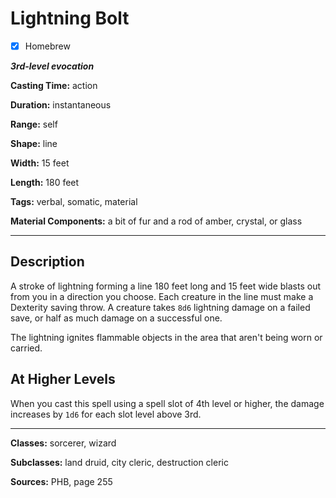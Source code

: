 # Lightning Bolt

- [x] Homebrew

***3rd-level evocation***

**Casting Time:** action

**Duration:** instantaneous

**Range:** self

**Shape:** line

**Width:** 15 feet

**Length:** 180 feet

**Tags:** verbal, somatic, material

**Material Components:** a bit of fur and a rod of amber, crystal, or glass

---

## Description
A stroke of lightning forming a line 180 feet long and 15 feet wide blasts out from you in a direction you choose. Each creature in the line must make a Dexterity saving throw. A creature takes `8d6` lightning damage on a failed save, or half as much damage on a successful one.

The lightning ignites flammable objects in the area that aren't being worn or carried.

## At Higher Levels
When you cast this spell using a spell slot of 4th level or higher, the damage increases by `1d6` for each slot level above 3rd.

---

**Classes:** sorcerer, wizard

**Subclasses:** land druid, city cleric, destruction cleric

**Sources:** PHB, page 255

